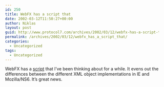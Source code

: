 ```yaml
---
id: 250
title: WebFX has a script that
date: 2002-03-12T11:50:27+00:00
author: Niklas
layout: post
guid: http://www.protocol7.com/archives/2002/03/12/webfx-has-a-script-that/
permalink: /archives/2002/03/12/webfx_has_a_script_that/
categories:
  - Uncategorized
tags:
  - Uncategorized
---
```

<div class='microid-94f7f521ab09f1451247b00a88b31912f4bbe962'>
  <p>
    WebFX has a <a href="http://webfx.eae.net/dhtml/xmlextras/xmlextras.html">script</a> that I&#8217;ve been thinking about for a while. It evens out the differences between the different XML object implementations in IE and Mozilla/NS6. It&#8217;s great news.
  </p>
</div>